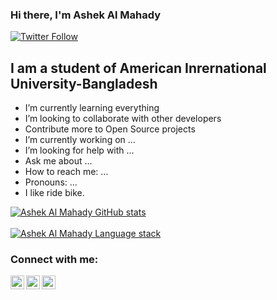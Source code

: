 ### Hi there, I'm Ashek Al Mahady


[![Twitter Follow](https://img.shields.io/twitter/follow/AshekMahady?color=1DA1F2&logo=twitter&style=for-the-badge)](https://twitter.com/AshekMahady)

## I am a student of American Inrernational University-Bangladesh

- I’m currently learning everything
- I’m looking to collaborate with other developers
- Contribute more to Open Source projects
- I’m currently working on ...
- I’m looking for help with ...
- Ask me about ...
- How to reach me: ...
- Pronouns: ...
- I like ride bike.

[![ Ashek Al Mahady GitHub stats](https://github-readme-stats.vercel.app/api?username=Mahady-95&show_icons=true&theme=radical)](https://github.com/Mahady-95)
<br><br>
[![ Ashek Al Mahady Language stack](https://github-readme-stats.vercel.app/api/top-langs/?username=Mahady-95&theme=dark&layout=compact)](https://github.com/Mahady-95)

### Connect with me:


[<img align="left" alt="codeSTACKr | Twitter" width="22px" src="https://cdn.jsdelivr.net/npm/simple-icons@v3/icons/twitter.svg" />][twitter]
[<img align="left" alt="codeSTACKr | LinkedIn" width="22px" src="https://cdn.jsdelivr.net/npm/simple-icons@v3/icons/linkedin.svg" />][linkedin]
[<img align="left" alt="codeSTACKr | Instagram" width="22px" src="https://cdn.jsdelivr.net/npm/simple-icons@v3/icons/instagram.svg" />][instagram]

<br />
<br />

[twitter]: https://twitter.com/AshekMahady
[instagram]: https://www.instagram.com/ashek_al_mahady/
[linkedin]: https://www.linkedin.com/in/ashek-al-mahady-942366167/

